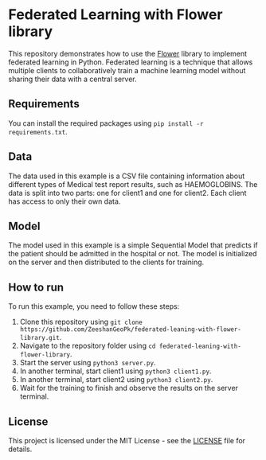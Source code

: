 # Federated Learning with Flower library

This repository demonstrates how to use the [Flower](https://flower.dev/) library to implement federated learning in Python. Federated learning is a technique that allows multiple clients to collaboratively train a machine learning model without sharing their data with a central server.

## Requirements

You can install the required packages using `pip install -r requirements.txt`.

## Data

The data used in this example is a CSV file containing information about different types of Medical test report results, such as HAEMOGLOBINS. The data is split into two parts: one for client1 and one for client2. Each client has access to only their own data.

## Model

The model used in this example is a simple Sequential Model that predicts if the patient should be admitted in the hospital or not. The model is initialized on the server and then distributed to the clients for training.

## How to run

To run this example, you need to follow these steps:

1. Clone this repository using `git clone https://github.com/ZeeshanGeoPk/federated-leaning-with-flower-library.git`.
2. Navigate to the repository folder using `cd federated-leaning-with-flower-library`.
3. Start the server using `python3 server.py`.
4. In another terminal, start client1 using `python3 client1.py`.
5. In another terminal, start client2 using `python3 client2.py`.
6. Wait for the training to finish and observe the results on the server terminal.

## License

This project is licensed under the MIT License - see the [LICENSE](https://github.com/ZeeshanGeoPk/federated-leaning-with-flower-library/blob/main/LICENSE) file for details.
